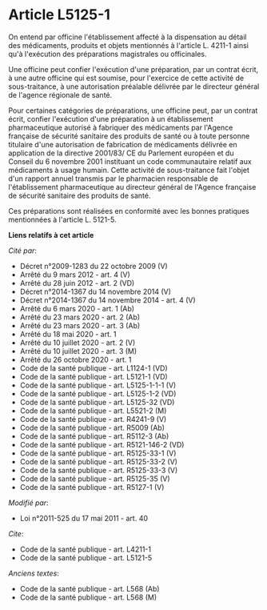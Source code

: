 # Article L5125-1

On entend par officine l'établissement affecté à la dispensation au détail des médicaments, produits et objets mentionnés à
l'article L. 4211-1 ainsi qu'à l'exécution des préparations magistrales ou officinales. 

Une officine peut confier l'exécution d'une préparation, par un contrat écrit, à une autre officine qui est soumise, pour
l'exercice de cette activité de sous-traitance, à une autorisation préalable délivrée par le directeur général de l'agence
régionale de santé. 

Pour certaines catégories de préparations, une officine peut, par un contrat écrit, confier l'exécution d'une préparation à
un établissement pharmaceutique autorisé à fabriquer des médicaments par l'Agence française de sécurité sanitaire des
produits de santé ou à toute personne titulaire d'une autorisation de fabrication de médicaments délivrée en application de
la directive 2001/83/ CE du Parlement européen et du Conseil du 6 novembre 2001 instituant un code communautaire relatif aux
médicaments à usage humain. Cette activité de sous-traitance fait l'objet d'un rapport annuel transmis par le pharmacien
responsable de l'établissement pharmaceutique au directeur général de l'Agence française de sécurité sanitaire des produits
de santé. 

Ces préparations sont réalisées en conformité avec les bonnes pratiques mentionnées à l'article L. 5121-5.

**Liens relatifs à cet article**

_Cité par_:

  - Décret n°2009-1283 du 22 octobre 2009 (V)
  - Arrêté du 9 mars 2012 - art. 4 (V)
  - Arrêté du 28 juin 2012 - art. 2 (VD)
  - Décret n°2014-1367 du 14 novembre 2014 (V)
  - Décret n°2014-1367 du 14 novembre 2014 - art. 4 (V)
  - Arrêté du 6 mars 2020 - art. 1 (Ab)
  - Arrêté du 23 mars 2020 - art. 2 (Ab)
  - Arrêté du 23 mars 2020 - art. 3 (Ab)
  - Arrêté du 18 mai 2020 - art. 1
  - Arrêté du 10 juillet 2020 - art. 2 (V)
  - Arrêté du 10 juillet 2020 - art. 3 (M)
  - Arrêté du 26 octobre 2020 - art. 1
  - Code de la santé publique - art. L1124-1 (VD)
  - Code de la santé publique - art. L5121-1 (VD)
  - Code de la santé publique - art. L5125-1-1-1 (V)
  - Code de la santé publique - art. L5125-1-2 (VD)
  - Code de la santé publique - art. L5125-32 (VD)
  - Code de la santé publique - art. L5521-2 (M)
  - Code de la santé publique - art. R4241-9 (V)
  - Code de la santé publique - art. R5009 (Ab)
  - Code de la santé publique - art. R5112-3 (Ab)
  - Code de la santé publique - art. R5121-146-2 (VD)
  - Code de la santé publique - art. R5125-33-1 (V)
  - Code de la santé publique - art. R5125-33-2 (V)
  - Code de la santé publique - art. R5125-33-3 (V)
  - Code de la santé publique - art. R5125-35 (V)
  - Code de la santé publique - art. R5127-1 (V)

_Modifié par_:

  - Loi n°2011-525 du 17 mai 2011 - art. 40

_Cite_:

  - Code de la santé publique - art. L4211-1
  - Code de la santé publique - art. L5121-5

_Anciens textes_:

  - Code de la santé publique - art. L568 (Ab)
  - Code de la santé publique - art. L568 (M)
